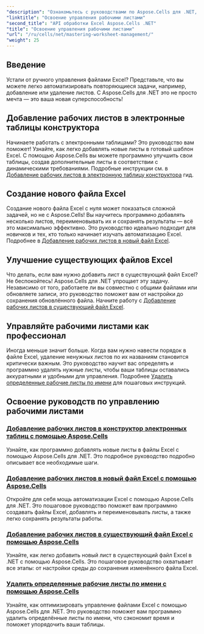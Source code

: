 ```yaml
---
"description": "Ознакомьтесь с руководствами по Aspose.Cells для .NET, чтобы освоить автоматизацию Excel. Научитесь программному добавлению и удалению листов в новых или существующих файлах Excel."
"linktitle": "Освоение управления рабочими листами"
"second_title": "API обработки Excel Aspose.Cells .NET"
"title": "Освоение управления рабочими листами"
"url": "/ru/cells/net/mastering-worksheet-management/"
"weight": 25
---
```


## Введение

Устали от ручного управления файлами Excel? Представьте, что вы можете легко автоматизировать повторяющиеся задачи, например, добавление или удаление листов. С Aspose.Cells для .NET это не просто мечта — это ваша новая суперспособность!  

## Добавление рабочих листов в электронные таблицы конструктора  

Начинаете работать с электронными таблицами? Это руководство вам поможет! Узнайте, как легко добавлять новые листы в готовый шаблон Excel. С помощью Aspose.Cells вы можете программно улучшить свои таблицы, создав дополнительные листы в соответствии с динамическими требованиями. Подробные инструкции см. в [Добавление рабочих листов в электронную таблицу конструктора](./adding-worksheets-to-designer-spreadsheet/) гид.  

## Создание нового файла Excel  

Создание нового файла Excel с нуля может показаться сложной задачей, но не с Aspose.Cells! Вы научитесь программно добавлять несколько листов, переименовывать их и сохранять результаты — всё это максимально эффективно. Это руководство идеально подходит для новичков и тех, кто только начинает изучать автоматизацию Excel. Подробнее в [Добавление рабочих листов в новый файл Excel](./adding-worksheets-to-new-excel-file/).  

## Улучшение существующих файлов Excel  

Что делать, если вам нужно добавить лист в существующий файл Excel? Не беспокойтесь! Aspose.Cells для .NET упрощает эту задачу. Независимо от того, работаете ли вы совместно с общими файлами или обновляете записи, это руководство поможет вам от настройки до сохранения обновлённого файла. Начните работу с [Добавление рабочих листов в существующий файл Excel](./adding-worksheets-to-existing-excel-file/).  

## Управляйте рабочими листами как профессионал  

Иногда меньше значит больше. Когда вам нужно навести порядок в файле Excel, удаление ненужных листов по их названиям становится критически важным. Это руководство научит вас определять и программно удалять нужные листы, чтобы ваши таблицы оставались аккуратными и удобными для управления. Подробнее [Удалить определенные рабочие листы по имени](./remove-specific-worksheets-by-name/) для пошаговых инструкций.  

## Освоение руководств по управлению рабочими листами
### [Добавление рабочих листов в конструктор электронных таблиц с помощью Aspose.Cells](./adding-worksheets-to-designer-spreadsheet/)
Узнайте, как программно добавлять новые листы в файлы Excel с помощью Aspose.Cells для .NET. Это подробное руководство подробно описывает все необходимые шаги.
### [Добавление рабочих листов в новый файл Excel с помощью Aspose.Cells](./adding-worksheets-to-new-excel-file/)
Откройте для себя мощь автоматизации Excel с помощью Aspose.Cells для .NET. Это пошаговое руководство поможет вам программно создавать файлы Excel, добавлять и переименовывать листы, а также легко сохранять результаты работы.
### [Добавление рабочих листов в существующий файл Excel с помощью Aspose.Cells](./adding-worksheets-to-existing-excel-file/)
Узнайте, как легко добавить новый лист в существующий файл Excel в .NET с помощью Aspose.Cells. Это пошаговое руководство охватывает все этапы: от настройки среды до сохранения изменённого файла Excel.
### [Удалить определенные рабочие листы по имени с помощью Aspose.Cells](./remove-specific-worksheets-by-name/)
Узнайте, как оптимизировать управление файлами Excel с помощью Aspose.Cells для .NET. Это руководство поможет вам программно удалить определённые листы по имени, что сэкономит время и поможет упорядочить ваши таблицы.